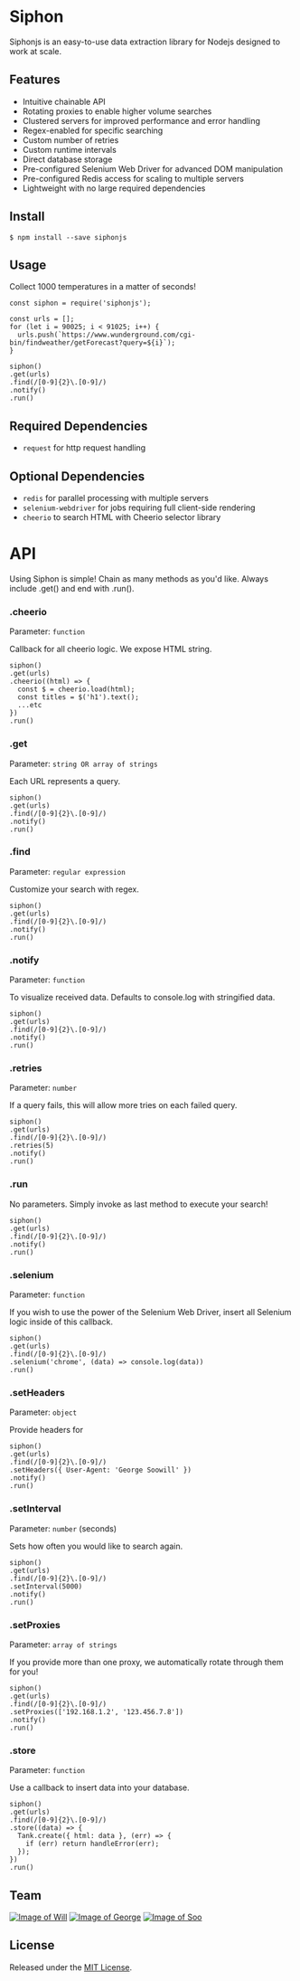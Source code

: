 # Siphon
Siphonjs is an easy-to-use data extraction library for Nodejs designed to work at scale.

## Features

- Intuitive chainable API
- Rotating proxies to enable higher volume searches 
- Clustered servers for improved performance and error handling
- Regex-enabled for specific searching
- Custom number of retries
- Custom runtime intervals
- Direct database storage
- Pre-configured Selenium Web Driver for advanced DOM manipulation
- Pre-configured Redis access for scaling to multiple servers
- Lightweight with no large required dependencies

## Install
```
$ npm install --save siphonjs
```

## Usage

Collect 1000 temperatures in a matter of seconds!

```
const siphon = require('siphonjs');

const urls = [];
for (let i = 90025; i < 91025; i++) {
  urls.push(`https://www.wunderground.com/cgi-bin/findweather/getForecast?query=${i}`);
}

siphon()
.get(urls)
.find(/[0-9]{2}\.[0-9]/)
.notify()
.run()
```

## Required Dependencies

- `request` for http request handling

## Optional Dependencies

- `redis` for parallel processing with multiple servers
- `selenium-webdriver` for jobs requiring full client-side rendering
- `cheerio` to search HTML with Cheerio selector library

# API

Using Siphon is simple! Chain as many methods as you'd like. Always include .get() and end with .run().

### .cheerio

Parameter: `function`

Callback for all cheerio logic. We expose HTML string.

```
siphon()
.get(urls)
.cheerio((html) => {
  const $ = cheerio.load(html);
  const titles = $('h1').text();
  ...etc
})
.run()
```

### .get

Parameter: `string OR array of strings`

Each URL represents a query.

```
siphon()
.get(urls)
.find(/[0-9]{2}\.[0-9]/)
.notify()
.run()
```

### .find

Parameter: `regular expression`

Customize your search with regex.

```
siphon()
.get(urls)
.find(/[0-9]{2}\.[0-9]/)
.notify()
.run()
```

### .notify

Parameter: `function`

To visualize received data. Defaults to console.log with stringified data.

```
siphon()
.get(urls)
.find(/[0-9]{2}\.[0-9]/)
.notify()
.run()
```

### .retries

Parameter: `number`

If a query fails, this will allow more tries on each failed query.

```
siphon()
.get(urls)
.find(/[0-9]{2}\.[0-9]/)
.retries(5)
.notify()
.run()
```

### .run

No parameters. Simply invoke as last method to execute your search!

```
siphon()
.get(urls)
.find(/[0-9]{2}\.[0-9]/)
.notify()
.run()
```

### .selenium

Parameter: `function`

If you wish to use the power of the Selenium Web Driver, insert all Selenium logic inside of this callback.

```
siphon()
.get(urls)
.find(/[0-9]{2}\.[0-9]/)
.selenium('chrome', (data) => console.log(data))
.run()
```

### .setHeaders

Parameter: `object`

Provide headers for 

```
siphon()
.get(urls)
.find(/[0-9]{2}\.[0-9]/)
.setHeaders({ User-Agent: 'George Soowill' })
.notify()
.run()
```

### .setInterval

Parameter: `number` (seconds)

Sets how often you would like to search again.

```
siphon()
.get(urls)
.find(/[0-9]{2}\.[0-9]/)
.setInterval(5000)
.notify()
.run()
```

### .setProxies

Parameter: `array of strings`

If you provide more than one proxy, we automatically rotate through them for you!

```
siphon()
.get(urls)
.find(/[0-9]{2}\.[0-9]/)
.setProxies(['192.168.1.2', '123.456.7.8'])
.notify()
.run()
```

### .store

Parameter: `function`

Use a callback to insert data into your database.

```
siphon()
.get(urls)
.find(/[0-9]{2}\.[0-9]/)
.store((data) => {
  Tank.create({ html: data }, (err) => {
    if (err) return handleError(err);
  });
})
.run()
```

## Team

[![Image of Will](https://avatars0.githubusercontent.com/u/7759384?v=3&s=150)](https://github.com/willbach)
[![Image of George](https://avatars3.githubusercontent.com/u/18508195?v=3&s=150)](https://github.com/ganorberg)
[![Image of Soo](https://avatars1.githubusercontent.com/u/15530782?v=3&s=150)](https://github.com/sooeung2)

## License

Released under the [MIT License](https://opensource.org/licenses/mit-license.php).


